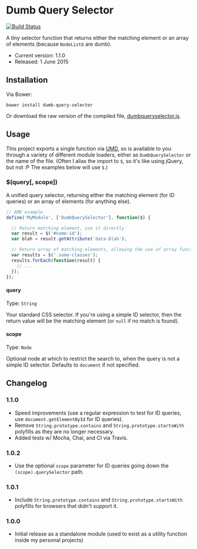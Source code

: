 
Dumb Query Selector
===================

[![Build Status](https://travis-ci.org/ultraq/dumb-query-selector.svg?branch=master)](https://travis-ci.org/ultraq/dumb-query-selector)

A tiny selector function that returns either the matching element or an array of
elements (because `NodeList`s are dumb).

 - Current version: 1.1.0
 - Released: 1 June 2015


Installation
------------

Via Bower:

```
bower install dumb-query-selector
```

Or download the raw version of the compiled file,
[dumbqueryselector.js](https://github.com/ultraq/dumb-query-selector/blob/master/dumbqueryselector.js).


Usage
-----

This project exports a single function via [UMD](https://github.com/umdjs/umd),
so is available to you through a variety of different module loaders, either as
`DumbQuerySelector` or the name of the file.  (Often I alias the import to `$`,
so it's like using jQuery, but not :P  The examples below will use `$`.)

### $(query[, scope])

A unified query selector, returning either the matching element (for ID queries)
or an array of elements (for anything else).

```javascript
// AMD example
define('MyModule', ['DumbQuerySelector'], function($) {

  // Return matching element, use it directly
  var result = $('#some-id');
  var blah = result.getAttribute('data-blah');

  // Return array of matching elements, allowing the use of array functions
  var results = $('.some-classes');
  results.forEach(function(result) {
    // ...
  });
});
```

#### query

Type: `String`

Your standard CSS selector.  If you're using a simple ID selector, then the
return value will be the matching element (or `null` if no match is found).

#### scope

Type: `Node`

Optional node at which to restrict the search to, when the query is not a simple
ID selector.  Defaults to `document` if not specified.


Changelog
---------

### 1.1.0
 - Speed improvements (use a regular expression to test for ID queries, use
   `document.getElementById` for ID queries).
 - Remove `String.prototype.contains` and `String.prototype.startsWith`
   polyfills as they are no longer necessary.
 - Added tests w/ Mocha, Chai, and CI via Travis.

### 1.0.2
 - Use the optional `scope` parameter for ID queries going down the `(scope).querySelector`
   path.

### 1.0.1
 - Include `String.prototype.contains` and `String.prototype.startsWith`
   polyfills for browsers that didn't support it.

### 1.0.0
 - Initial release as a standalone module (used to exist as a utility function
   inside my personal projects)
